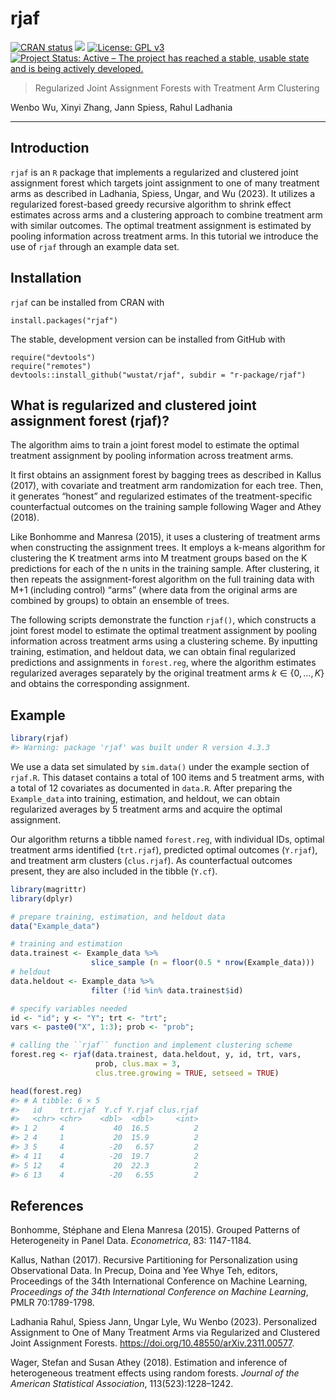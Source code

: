 
<!-- README.md is generated from README.Rmd. Please edit that file -->

# rjaf

<!-- badges: start -->

[![CRAN
status](https://www.r-pkg.org/badges/version/rjaf)](https://CRAN.R-project.org/package=rjaf)
![](http://cranlogs.r-pkg.org/badges/grand-total/rjaf) [![License: GPL
v3](https://img.shields.io/badge/License-GPLv3-blue.svg)](https://www.gnu.org/licenses/gpl-3.0)
[![Project Status: Active – The project has reached a stable, usable
state and is being actively
developed.](https://www.repostatus.org/badges/latest/active.svg)](https://www.repostatus.org/#active)
<!-- badges: end -->

> Regularized Joint Assignment Forests with Treatment Arm Clustering

Wenbo Wu, Xinyi Zhang, Jann Spiess, Rahul Ladhania

------------------------------------------------------------------------

## Introduction

`rjaf` is an `R` package that implements a regularized and clustered
joint assignment forest which targets joint assignment to one of many
treatment arms as described in Ladhania, Spiess, Ungar, and Wu (2023).
It utilizes a regularized forest-based greedy recursive algorithm to
shrink effect estimates across arms and a clustering approach to combine
treatment arm with similar outcomes. The optimal treatment assignment is
estimated by pooling information across treatment arms. In this tutorial
we introduce the use of `rjaf` through an example data set.

## Installation

`rjaf` can be installed from CRAN with

    install.packages("rjaf")

The stable, development version can be installed from GitHub with

    require("devtools")
    require("remotes")
    devtools::install_github("wustat/rjaf", subdir = "r-package/rjaf")

## What is regularized and clustered joint assignment forest (rjaf)?

The algorithm aims to train a joint forest model to estimate the optimal
treatment assignment by pooling information across treatment arms.

It first obtains an assignment forest by bagging trees as described in
Kallus (2017), with covariate and treatment arm randomization for each
tree. Then, it generates “honest” and regularized estimates of the
treatment-specific counterfactual outcomes on the training sample
following Wager and Athey (2018).

Like Bonhomme and Manresa (2015), it uses a clustering of treatment arms
when constructing the assignment trees. It employs a k-means algorithm
for clustering the K treatment arms into M treatment groups based on the
K predictions for each of the n units in the training sample. After
clustering, it then repeats the assignment-forest algorithm on the full
training data with M+1 (including control) “arms” (where data from the
original arms are combined by groups) to obtain an ensemble of trees.

The following scripts demonstrate the function `rjaf()`, which
constructs a joint forest model to estimate the optimal treatment
assignment by pooling information across treatment arms using a
clustering scheme. By inputting training, estimation, and heldout data,
we can obtain final regularized predictions and assignments in
`forest.reg`, where the algorithm estimates regularized averages
separately by the original treatment arms $k \in \{0,\ldots,K\}$ and
obtains the corresponding assignment.

## Example

``` r
library(rjaf)
#> Warning: package 'rjaf' was built under R version 4.3.3
```

We use a data set simulated by `sim.data()` under the example section of
`rjaf.R`. This dataset contains a total of 100 items and 5 treatment
arms, with a total of 12 covariates as documented in `data.R`. After
preparing the `Example_data` into training, estimation, and heldout, we
can obtain regularized averages by 5 treatment arms and acquire the
optimal assignment.

Our algorithm returns a tibble named `forest.reg`, with individual IDs,
optimal treatment arms identified (`trt.rjaf`), predicted optimal
outcomes (`Y.rjaf`), and treatment arm clusters (`clus.rjaf`). As
counterfactual outcomes present, they are also included in the tibble
(`Y.cf`).

``` r
library(magrittr)
library(dplyr)

# prepare training, estimation, and heldout data
data("Example_data")

# training and estimation
data.trainest <- Example_data %>% 
                  slice_sample (n = floor(0.5 * nrow(Example_data)))
# heldout
data.heldout <- Example_data %>% 
                  filter (!id %in% data.trainest$id)

# specify variables needed
id <- "id"; y <- "Y"; trt <- "trt";  
vars <- paste0("X", 1:3); prob <- "prob";

# calling the ``rjaf`` function and implement clustering scheme
forest.reg <- rjaf(data.trainest, data.heldout, y, id, trt, vars, 
                   prob, clus.max = 3, 
                   clus.tree.growing = TRUE, setseed = TRUE)

head(forest.reg)
#> # A tibble: 6 × 5
#>   id    trt.rjaf  Y.cf Y.rjaf clus.rjaf
#>   <chr> <chr>    <dbl>  <dbl>     <int>
#> 1 2     4           40  16.5          2
#> 2 4     1           20  15.9          2
#> 3 5     4          -20   6.57         2
#> 4 11    4          -20  19.7          2
#> 5 12    4           20  22.3          2
#> 6 13    4          -20   6.55         2
```

## References

Bonhomme, Stéphane and Elena Manresa (2015). Grouped Patterns of
Heterogeneity in Panel Data. *Econometrica*, 83: 1147-1184.

Kallus, Nathan (2017). Recursive Partitioning for Personalization using
Observational Data. In Precup, Doina and Yee Whye Teh, editors,
Proceedings of the 34th International Conference on Machine Learning,
*Proceedings of the 34th International Conference on Machine Learning*,
PMLR 70:1789-1798.

Ladhania Rahul, Spiess Jann, Ungar Lyle, Wu Wenbo (2023). Personalized
Assignment to One of Many Treatment Arms via Regularized and Clustered
Joint Assignment Forests. <https://doi.org/10.48550/arXiv.2311.00577>.

Wager, Stefan and Susan Athey (2018). Estimation and inference of
heterogeneous treatment effects using random forests. *Journal of the
American Statistical Association*, 113(523):1228–1242.
